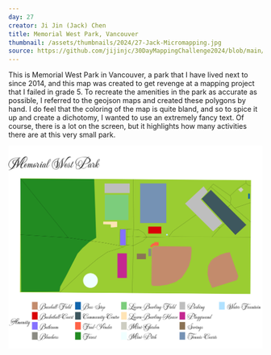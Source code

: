 ```yaml
---
day: 27
creator: Ji Jin (Jack) Chen
title: Memorial West Park, Vancouver
thumbnail: /assets/thumbnails/2024/27-Jack-Micromapping.jpg
source: https://github.com/jijinjc/30DayMappingChallenge2024/blob/main/Micromapping-27.Rmd
---
```


This is Memorial West Park in Vancouver, a park that I have lived next to since 2014, and this map was created to get revenge at a mapping project that I failed in grade 5. To recreate the amenities in the park as accurate as possible, I referred to the geojson maps and created these polygons by hand. I do feel that the coloring of the map is quite bland, and so to spice it up and create a dichotomy, I wanted to use an extremely fancy text. Of course, there is a lot on the screen, but it highlights how many activities there are at this very small park.

![Map of Memorial West Park, Vancouver](assets/thumbnails/2024/27-Jack-Micromapping.jpg)
